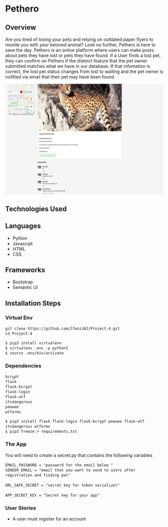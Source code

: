 # Pethero

## Overview
Are you tired of losing your pets and relying on outdated paper flyers to reunite you with your beloved animal? Look no further, Pethero is here to save the day. Pethero is an online platform where users can make posts about pets they have lost or pets they have found. If a User finds a lost pet, they can confirm on Pethero if the distinct feature that the pet owner submitted matches what we have in our database. If that infomation is correct, the lost pet status changes from lost to waiting and the pet owner is notified via email that their pet may have been found. 

![ScreenShot](static/images/pet_show_page.PNG)

## Technologies Used 

 ## Languages
- Python 
- Javascipt 
- HTML
- CSS


 ## Frameworks
 - Bootstrap 
 - Semantic UI
 
## Installation Steps 

### Virtual Env
```
git clone https://github.com/lfonzi62/Project-4.git
cd Project-4 
```

```
$ pip3 install virtualenv
$ virtualenv .env -p python3
$ source .env/bin/activate
```
### Dependencies
``` 
bcrypt
flask
flask-bcrypt
flask-login
flask-wtf
itsdangerous
peewee
wtforms
``` 
```
$ pip3 install flask flask-login flask-bcrypt peewee flask-wtf itsdangerous wtforms
$ pip3 freeze > requirements.txt
```
### The App
You will need to create a secret.py that contains the following variables 
```
EMAIL_PASSWORD = "password for the email below "
SENDER_EMAIL = "email that you want to send to users after registration and finding pet"

URL_SAFE_SECRET = "secret key for token serializer"

APP_SECRET_KEY = "Secret key for your app"
```
### User Stories
- A user must register for an account
